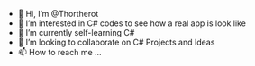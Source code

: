 - 👋 Hi, I’m @Thortherot
- 👀 I’m interested in C# codes to see how a real app is look like
- 🌱 I’m currently self-learning C#
- 💞️ I’m looking to collaborate on C# Projects and Ideas
- 📫 How to reach me ...

<!---
Thortherot/Thortherot is a ✨ special ✨ repository because its `README.md` (this file) appears on your GitHub profile.
You can click the Preview link to take a look at your changes.
--->
